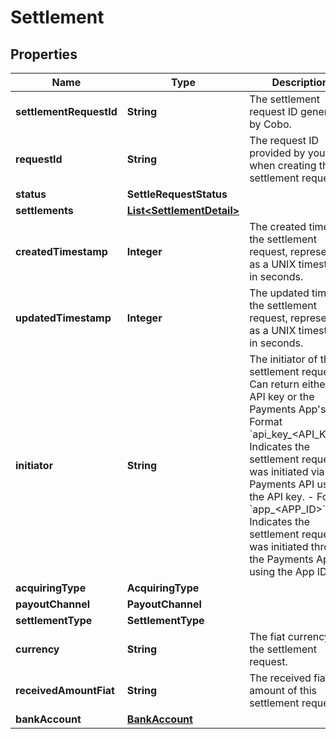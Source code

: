 

# Settlement


## Properties

| Name | Type | Description | Notes |
|------------ | ------------- | ------------- | -------------|
|**settlementRequestId** | **String** | The settlement request ID generated by Cobo. |  |
|**requestId** | **String** | The request ID provided by you when creating the settlement request. |  |
|**status** | **SettleRequestStatus** |  |  |
|**settlements** | [**List&lt;SettlementDetail&gt;**](SettlementDetail.md) |  |  |
|**createdTimestamp** | **Integer** | The created time of the settlement request, represented as a UNIX timestamp in seconds. |  [optional] |
|**updatedTimestamp** | **Integer** | The updated time of the settlement request, represented as a UNIX timestamp in seconds. |  [optional] |
|**initiator** | **String** |  The initiator of this settlement request. Can return either an API key or the Payments App&#39;s ID.  - Format &#x60;api_key_&lt;API_KEY&gt;&#x60;: Indicates the settlement request was initiated via the Payments API using the API key. - Format &#x60;app_&lt;APP_ID&gt;&#x60;: Indicates the settlement request was initiated through the Payments App using the App ID.  |  [optional] |
|**acquiringType** | **AcquiringType** |  |  [optional] |
|**payoutChannel** | **PayoutChannel** |  |  [optional] |
|**settlementType** | **SettlementType** |  |  [optional] |
|**currency** | **String** | The fiat currency for the settlement request. |  [optional] |
|**receivedAmountFiat** | **String** | The received fiat amount of this settlement request.  |  [optional] |
|**bankAccount** | [**BankAccount**](BankAccount.md) |  |  [optional] |



